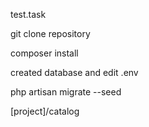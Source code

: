 test.task

git clone repository

composer install

created database and edit .env

php artisan migrate --seed

[project]/catalog